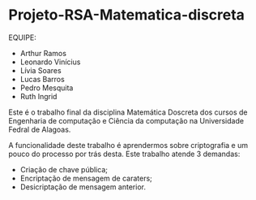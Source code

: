 # Projeto-RSA-Matematica-discreta

EQUIPE:
 - Arthur Ramos
 - Leonardo Vinícius
 - Lívia Soares
 - Lucas Barros
 - Pedro Mesquita
 - Ruth Ingrid
 
 Este é o trabalho final da disciplina Matemática Doscreta dos cursos de Engenharia de computação e Ciência da computação na Universidade Fedral de Alagoas.
 
 A funcionalidade deste trabalho é aprendermos sobre criptografia e um pouco do processo por trás desta. Este trabalho atende 3 demandas:
 - Criação de chave pública;
 - Encriptação de mensagem de caraters;
 - Desicriptação de mensagem anterior.
  
 
